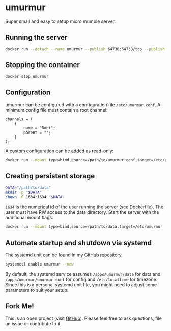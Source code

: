 # umurmur
Super small and easy to setup micro mumble server.

## Running the server
```bash
docker run --detach --name umurmur --publish 64738:64738/tcp --publish 64738:64738/udp hetsh/umurmur
```

## Stopping the container
```bash
docker stop umurmur
```

## Configuration
umurmur can be configured with a configuration file `/etc/umurmur.conf`.
A minimum config file must contain a root channel:
```
channels = (
	{
		name = "Root";
		parent = "";
	}
);
```
A custom configuration can be added as read-only:
```bash
docker run --mount type=bind,source=/path/to/umurmur.conf,target=/etc/umurmur.conf,readonly ...
```

## Creating persistent storage
```bash
DATA="/path/to/data"
mkdir -p "$DATA"
chown -R 1634:1634 "$DATA"
```
`1634` is the numerical id of the user running the server (see Dockerfile).
The user must have RW access to the data directory.
Start the server with the additional mount flags:
```bash
docker run --mount type=bind,source=/path/to/data,target=/etc/umurmur ...
```

## Automate startup and shutdown via systemd
The systemd unit can be found in my GitHub [repository](https://github.com/Hetsh/docker-umurmur).
```bash
systemctl enable umurmur --now
```
By default, the systemd service assumes `/apps/umurmur/data` for data and `/apps/umurmur/umurmur.conf` for config and `/etc/localtime` for timezone.
Since this is a personal systemd unit file, you might need to adjust some parameters to suit your setup.

## Fork Me!
This is an open project (visit [GitHub](https://github.com/Hetsh/docker-umurmur)).
Please feel free to ask questions, file an issue or contribute to it.